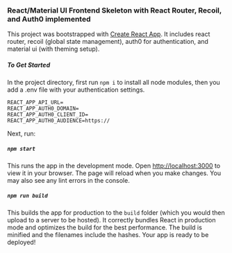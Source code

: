 ### React/Material UI Frontend Skeleton with React Router, Recoil, and Auth0 implemented

This project was bootstrapped with [Create React App](https://github.com/facebook/create-react-app). It includes react router, recoil (global state management), auth0 for authentication, and material ui (with theming setup).

##### To Get Started

In the project directory, first run `npm i` to install all node modules, then you add a .env file with your authentication settings.

```
REACT_APP_API_URL=
REACT_APP_AUTH0_DOMAIN=
REACT_APP_AUTH0_CLIENT_ID=
REACT_APP_AUTH0_AUDIENCE=https://
```

Next, run:

##### `npm start`

This runs the app in the development mode. Open [http://localhost:3000](http://localhost:3000) to view it in your browser. The page will reload when you make changes. You may also see any lint errors in the console.

##### `npm run build`

This builds the app for production to the `build` folder (which you would then upload to a server to be hosted). It correctly bundles React in production mode and optimizes the build for the best performance. The build is minified and the filenames include the hashes. Your app is ready to be deployed!
